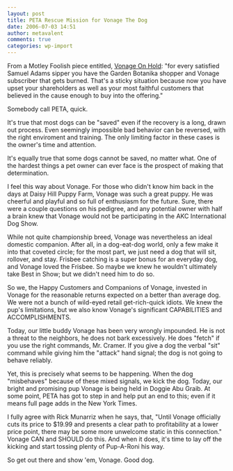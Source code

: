 ```yaml
---
layout: post
title: PETA Rescue Mission for Vonage The Dog
date: 2006-07-03 14:51
author: metavalent
comments: true
categories: wp-import
---
```

From a Motley Foolish piece entitled, <a href="https://news.yahoo.com/s/fool/20060703/bs_fool_fool/115194055606">Vonage On Hold</a>: "for every satisfied Samuel Adams sipper you have the Garden Botanika shopper and Vonage subscriber that gets burned.  That's a sticky situation because now you have upset your shareholders as well as your most faithful customers that believed in the cause enough to buy into the offering."  

Somebody call PETA, quick.

It's true that most dogs can be "saved" even if the recovery is a long, drawn out process.  Even seemingly impossible bad behavior can be reversed, with the right enviroment and training.  The only limiting factor in these cases is the owner's time and attention.

It's equally true that some dogs cannot be saved, no matter what.  One of the hardest things a pet owner can ever face is the prospect of making that determination.

I feel this way about Vonage.  For those who didn't know him back in the days at Daisy Hill Puppy Farm, Vonage was such a great puppy. He was cheerful and playful and so full of enthusiasm for the future. Sure, there were a couple questions on his pedigree, and any potential owner with half a brain knew that Vonage would not be participating in the AKC International Dog Show. 

While not quite championship breed, Vonage was nevertheless an ideal domestic companion.  After all,  in a dog-eat-dog world, only a few make it into that coveted circle; for the most part, we just need a dog that will sit, rollover, and stay.  Frisbee catching is a super bonus for an everyday dog, and Vonage loved the Frisbee.  So maybe we knew he wouldn't ultimately take Best in Show; but we didn't need him to do so.

So we, the Happy Customers and Companions of Vonage, invested in Vonage for the reasonable returns expected on a better than average dog.  We were not a bunch of  wild-eyed retail get-rich-quick idiots.  We knew the pup's limitations, but we also know Vonage's significant CAPABILITIES and ACCOMPLISHMENTS.

Today, our little buddy Vonage has been very wrongly impounded.  He is not a threat to the neighbors, he does not bark excessively.  He does "fetch" if you use the right commands, Mr. Cramer.  If you give a dog the verbal "sit" command while giving him the "attack" hand signal; the dog is not going to behave reliably.

Yet, this is precisely what seems to be happening. When the dog "misbehaves" because of these mixed signals, we kick the dog.  Today, our bright and promising pup Vonage is being held in Doggie Abu Graib.  At some point, PETA has got to step in and help put an end to this; even if it means full page adds in the New York Times.

I fully agree with Rick Munarriz when he says, that, "Until Vonage officially cuts its price to $19.99 and presents a clear path to profitability at a lower price point, there may be some more unwelcome static in this connection."  Vonage CAN and SHOULD do this.  And when it does, it's time to lay off the kicking and start tossing plenty of Pup-A-Roni his way.

So get out there and show 'em, Vonage.  Good dog.

